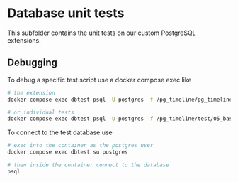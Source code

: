 # Database unit tests

This subfolder contains the unit tests on our custom PostgreSQL extensions.

## Debugging

To debug a specific test script use a docker compose exec like

```bash
# the extension
docker compose exec dbtest psql -U postgres -f /pg_timeline/pg_timeline.sql

# or individual tests
docker compose exec dbtest psql -U postgres -f /pg_timeline/test/05_base.sql
```

To connect to the test database use

```bash
# exec into the container as the postgres user
docker compose exec dbtest su postgres

# then inside the container connect to the database
psql
```
